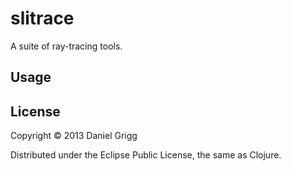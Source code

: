 # slitrace

A suite of ray-tracing tools.

## Usage

## License

Copyright © 2013 Daniel Grigg

Distributed under the Eclipse Public License, the same as Clojure.
